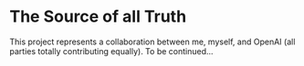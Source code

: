 # The Source of all Truth

This project represents a collaboration between me, myself, and OpenAI (all parties totally contributing equally). To be continued...
